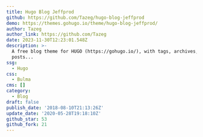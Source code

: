 ```yaml
---
title: Hugo Blog Jeffprod
github: https://github.com/Tazeg/hugo-blog-jeffprod
demo: https://themes.gohugo.io/theme/hugo-blog-jeffprod/
author: Tazeg
author_link: https://github.com/Tazeg
date: 2023-11-30T12:23:01.548Z
description: >-
  A free blog theme for HUGO (https://gohugo.io/), with tags, archives, last
  posts...
ssg:
  - Hugo
css:
  - Bulma
cms: []
category:
  - Blog
draft: false
publish_date: '2018-08-10T21:13:26Z'
update_date: '2020-05-28T19:18:10Z'
github_star: 53
github_fork: 21
---
```

